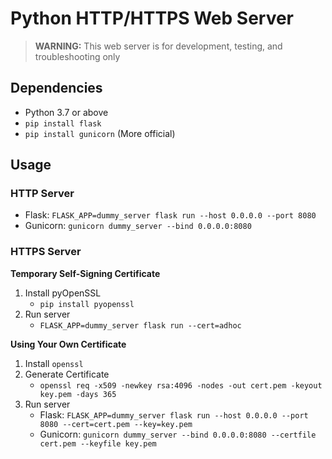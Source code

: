 # Python HTTP/HTTPS Web Server

> **WARNING:** This web server is for development, testing, and troubleshooting only

## Dependencies

- Python 3.7 or above
- `pip install flask`
- `pip install gunicorn` (More official)

## Usage

### HTTP Server

- Flask: `FLASK_APP=dummy_server flask run --host 0.0.0.0 --port 8080`
- Gunicorn: `gunicorn dummy_server --bind 0.0.0.0:8080`


### HTTPS Server

**Temporary Self-Signing Certificate**

1. Install pyOpenSSL 
    - `pip install pyopenssl`
2. Run server
    - `FLASK_APP=dummy_server flask run --cert=adhoc`

**Using Your Own Certificate**

1. Install `openssl`
2. Generate Certificate
    - `openssl req -x509 -newkey rsa:4096 -nodes -out cert.pem -keyout key.pem -days 365`
2. Run server
    - Flask: `FLASK_APP=dummy_server flask run --host 0.0.0.0 --port 8080 --cert=cert.pem --key=key.pem`
    - Gunicorn: `gunicorn dummy_server --bind 0.0.0.0:8080 --certfile cert.pem --keyfile key.pem`

